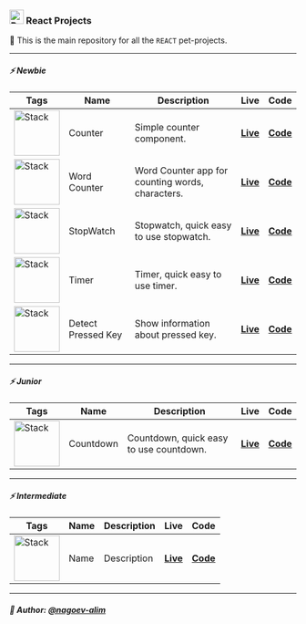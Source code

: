 ### <img width=25 src="https://skillicons.dev/icons?i=react"  alt="Reac"/> React Projects

👋 This is the main repository for all the `REACT` pet-projects.

----

##### ⚡️ Newbie

| **Tags**                                                                           | **Name**           | **Description**                                  | **Live**                                                                                      | **Code**                                                                                                     |
|------------------------------------------------------------------------------------|--------------------|--------------------------------------------------|-----------------------------------------------------------------------------------------------|--------------------------------------------------------------------------------------------------------------|
| <img width="80" src="https://skillicons.dev/icons?i=html,css,react"  alt="Stack"/> | Counter            | Simple counter component.                        | [**Live**](https://npp-react-projects.vercel.app/projects/counter/dist/index.html)            | [**Code**](https://github.com/nagoev-alim/npp-react-projects/tree/master/projects/counter/source)            |
| <img width="80" src="https://skillicons.dev/icons?i=html,css,react"  alt="Stack"/> | Word Counter       | Word Counter app for counting words, characters. | [**Live**](https://npp-react-projects.vercel.app/projects/word-counter/dist/index.html)       | [**Code**](https://github.com/nagoev-alim/npp-react-projects/tree/master/projects/word-counter/source)       |
| <img width="80" src="https://skillicons.dev/icons?i=html,css,react"  alt="Stack"/> | StopWatch          | Stopwatch, quick easy to use stopwatch.          | [**Live**](https://npp-react-projects.vercel.app/projects/stopwatch/dist/index.html)          | [**Code**](https://github.com/nagoev-alim/npp-react-projects/tree/master/projects/stopwatch/source)          |
| <img width="80" src="https://skillicons.dev/icons?i=html,css,react"  alt="Stack"/> | Timer              | Timer, quick easy to use timer.                  | [**Live**](https://npp-react-projects.vercel.app/projects/timer/dist/index.html)              | [**Code**](https://github.com/nagoev-alim/npp-react-projects/tree/master/projects/timer/source)              |
| <img width="80" src="https://skillicons.dev/icons?i=html,css,react"  alt="Stack"/> | Detect Pressed Key | Show information about pressed key.              | [**Live**](https://npp-react-projects.vercel.app/projects/detect-pressed-key/dist/index.html) | [**Code**](https://github.com/nagoev-alim/npp-react-projects/tree/master/projects/detect-pressed-key/source) |

----

##### ⚡️ Junior

| **Tags**                                                                           | **Name**  | **Description**                         | **Live**                                                                             | **Code**                                                                                            |
|------------------------------------------------------------------------------------|-----------|-----------------------------------------|--------------------------------------------------------------------------------------|-----------------------------------------------------------------------------------------------------|
| <img width="80" src="https://skillicons.dev/icons?i=html,css,react"  alt="Stack"/> | Countdown | Countdown, quick easy to use countdown. | [**Live**](https://npp-react-projects.vercel.app/projects/countdown/dist/index.html) | [**Code**](https://github.com/nagoev-alim/npp-react-projects/tree/master/projects/countdown/source) |

----

##### ⚡️ Intermediate

| **Tags**                                                                           | **Name** | **Description** | **Live**     | **Code**     |
|------------------------------------------------------------------------------------|----------|-----------------|--------------|--------------|
| <img width="80" src="https://skillicons.dev/icons?i=html,css,react"  alt="Stack"/> | Name     | Description     | [**Live**]() | [**Code**]() |

----

##### 🙌 Author: [@nagoev-alim](https://github.com/nagoev-alim)
